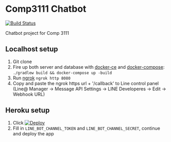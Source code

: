 # Comp3111 Chatbot
[![Build Status](https://travis-ci.com/IniZio/com.comp3111.chatbot.svg?token=K1jYpqfP5ByUHboVHqqS&branch=master)](https://travis-ci.com/IniZio/com.comp3111.chatbot)

Chatbot project for Comp 3111

## Localhost setup
1. Git clone
2. Fire up both server and database with [docker-ce](https://docs.docker.com/engine/installation/) and [docker-compose](https://docs.docker.com/compose/install/): `./gradlew build && docker-compose up -build`
3. Run [ngrok](https://ngrok.com/download) `ngrok http 8080`
4. Copy and paste the ngrok https url + '/callback' to Line control panel (Line@ Manager -> Message API Settings -> LINE Developeres -> Edit -> Webhook URL)

## Heroku setup
1. Click [![Deploy](https://www.herokucdn.com/deploy/button.svg)](https://heroku.com/deploy?template=https://github.com/IniZio/com.comp3111.chatbot)
2. Fill in `LINE_BOT_CHANNEL_TOKEN` and `LINE_BOT_CHANNEL_SECRET`, continue and deploy the app
